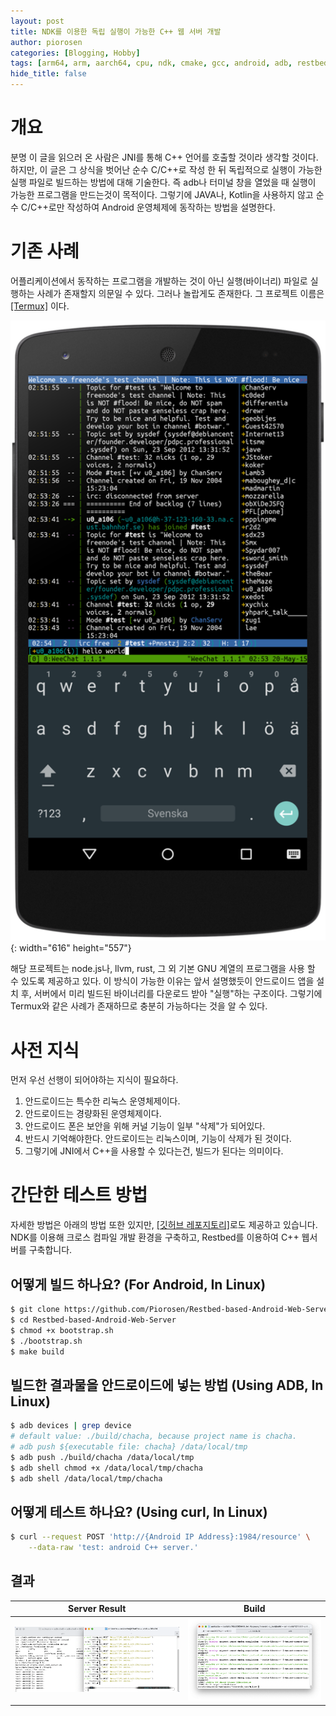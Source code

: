 ```yaml
---
layout: post
title: NDK를 이용한 독립 실행이 가능한 C++ 웹 서버 개발
author: piorosen
categories: [Blogging, Hobby]
tags: [arm64, arm, aarch64, cpu, ndk, cmake, gcc, android, adb, restbed, not-jni, not-root]
hide_title: false
---
```


# 개요
분명 이 글을 읽으러 온 사람은 JNI를 통해 C++ 언어를 호출할 것이라 생각할 것이다. 하지만, 이 글은 그 상식을 벗어난 순수 C/C++로 작성 한 뒤 독립적으로 실행이 가능한 실행 파일로 빌드하는 방법에 대해 기술한다. 즉 adb나 터미널 창을 열었을 때 실행이 가능한 프로그램을 만드는것이 목적이다. 그렇기에 JAVA나, Kotlin을 사용하지 않고 순수 C/C++로만 작성하여 Android 운영체제에 동작하는 방법을 설명한다.

# 기존 사례

어플리케이션에서 동작하는 프로그램을 개발하는 것이 아닌 실행(바이너리) 파일로 실행하는 사례가 존재할지 의문일 수 있다. 그러나 놀랍게도 존재한다. 그 프로젝트 이름은 [[Termux]](https://termux.dev/en/) 이다.  

![Termux](/assets/img/post/2022-12-17-termux.png){: width="616" height="557"}

해당 프로젝트는 node.js나, llvm, rust, 그 외 기본 GNU 계열의 프로그램을 사용 할 수 있도록 제공하고 있다. 이 방식이 가능한 이유는 앞서 설명했듯이 안드로이드 앱을 설치 후, 서버에서 미리 빌드된 바이너리를 다운로드 받아 "실행"하는 구조이다. 그렇기에 Termux와 같은 사례가 존재하므로 충분히 가능하다는 것을 알 수 있다.

# 사전 지식

먼저 우선 선행이 되어야하는 지식이 필요하다. 

1. 안드로이드는 특수한 리눅스 운영체제이다.
2. 안드로이드는 경량화된 운영체제이다.
3. 안드로이드 폰은 보안을 위해 커널 기능이 일부 "삭제"가 되어있다.
4. 반드시 기억해야한다. 안드로이드는 리눅스이며, 기능이 삭제가 된 것이다.
5. 그렇기에 JNI에서 C++을 사용할 수 있다는건, 빌드가 된다는 의미이다.

# 간단한 테스트 방법

자세한 방법은 아래의 방법 또한 있지만, [[깃허브 레포지토리]](https://github.com/Piorosen/Restbed-based-Android-Web-Server)로도 제공하고 있습니다. NDK를 이용해 크로스 컴파일 개발 환경을 구축하고, Restbed를 이용하여 C++ 웹서버를 구축합니다. 

## 어떻게 빌드 하나요? (For Android, In Linux)

```sh
$ git clone https://github.com/Piorosen/Restbed-based-Android-Web-Server
$ cd Restbed-based-Android-Web-Server
$ chmod +x bootstrap.sh
$ ./bootstrap.sh
$ make build
```

## 빌드한 결과물을 안드로이드에 넣는 방법  (Using ADB, In Linux)

```sh
$ adb devices | grep device
# default value: ./build/chacha, because project name is chacha.
# adb push ${executable file: chacha} /data/local/tmp
$ adb push ./build/chacha /data/local/tmp
$ adb shell chmod +x /data/local/tmp/chacha
$ adb shell /data/local/tmp/chacha
```

## 어떻게 테스트 하나요? (Using curl, In Linux)

```sh
$ curl --request POST 'http://{Android IP Address}:1984/resource' \
    --data-raw 'test: android C++ server.'
```

## 결과

Server Result|Build
:---:|:---:
![Server Communicate Test](https://raw.githubusercontent.com/Piorosen/Restbed-based-Android-Web-Server/main/document/result.png)|![build success message](https://raw.githubusercontent.com/Piorosen/Restbed-based-Android-Web-Server/main/document/build.png)



 
